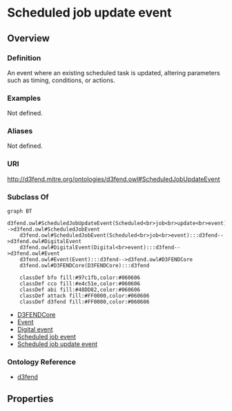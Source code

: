 # Scheduled job update event

## Overview

### Definition
An event where an existing scheduled task is updated, altering parameters such as timing, conditions, or actions.

### Examples
Not defined.

### Aliases
Not defined.

### URI
http://d3fend.mitre.org/ontologies/d3fend.owl#ScheduledJobUpdateEvent

### Subclass Of
```mermaid
graph BT
    d3fend.owl#ScheduledJobUpdateEvent(Scheduled<br>job<br>update<br>event):::d3fend-->d3fend.owl#ScheduledJobEvent
    d3fend.owl#ScheduledJobEvent(Scheduled<br>job<br>event):::d3fend-->d3fend.owl#DigitalEvent
    d3fend.owl#DigitalEvent(Digital<br>event):::d3fend-->d3fend.owl#Event
    d3fend.owl#Event(Event):::d3fend-->d3fend.owl#D3FENDCore
    d3fend.owl#D3FENDCore(D3FENDCore):::d3fend
    
    classDef bfo fill:#97c1fb,color:#060606
    classDef cco fill:#e4c51e,color:#060606
    classDef abi fill:#48DD82,color:#060606
    classDef attack fill:#FF0000,color:#060606
    classDef d3fend fill:#FF0000,color:#060606
```

- [D3FENDCore](/docs/ontology/reference/model/D3FENDCore/D3FENDCore.md)
- [Event](/docs/ontology/reference/model/D3FENDCore/Event/Event.md)
- [Digital event](/docs/ontology/reference/model/D3FENDCore/Event/Digital%20event/Digital%20event.md)
- [Scheduled job event](/docs/ontology/reference/model/D3FENDCore/Event/Digital%20event/Scheduled%20job%20event/Scheduled%20job%20event.md)
- [Scheduled job update event](/docs/ontology/reference/model/D3FENDCore/Event/Digital%20event/Scheduled%20job%20event/Scheduled%20job%20update%20event/Scheduled%20job%20update%20event.md)


### Ontology Reference
- [d3fend](http://d3fend.mitre.org/ontologies/d3fend.owl#)

## Properties
